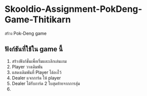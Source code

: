 # Skooldio-Assignment-PokDeng-Game-Thitikarn
สร้าง Pok-Deng game

## ฟังก์ชันที่ใช้ใน game นี้
1. สร้างฟังก์ชั่นเพื่อเริ่มและเลิกเล่นเกม
2. Player วางเดิมพัน
3. แสดงเดิมพันที่ Player ได้ลงไว้
4. Dealer แจกการ์ด ให้ player
5. Dealer ได้รับการ์ด 2 ใบสุดท้ายจากการสุ่ม
6. 
